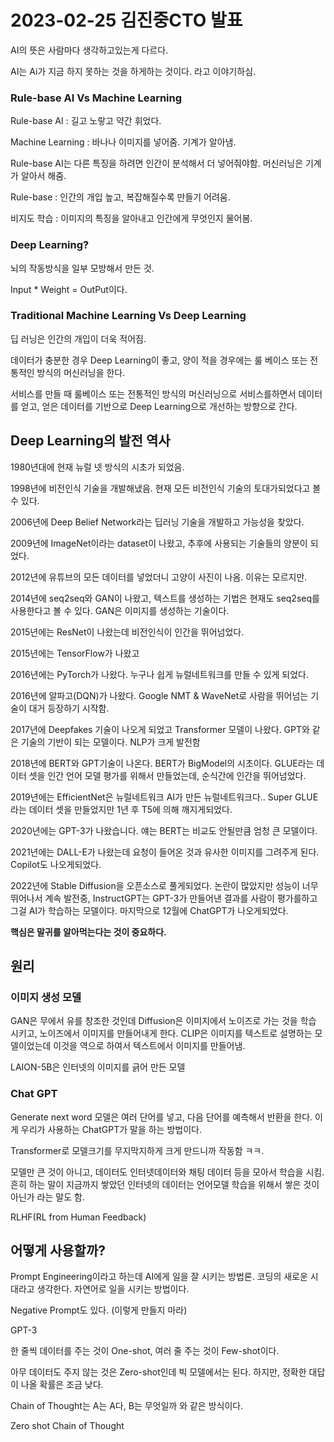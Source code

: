 # 2023-02-25 김진중CTO 발표



AI의 뜻은 사람마다 생각하고있는게 다르다.

AI는 Ai가 지금 하지 못하는 것을 하게하는 것이다. 라고 이야기하심.

### Rule-base AI Vs Machine Learning

Rule-base AI : 길고 노랗고 약간 휘었다.

Machine Learning : 바나나 이미지를 넣어줌. 기계가 알아냄.

Rule-base AI는 다른 특징을 하려면 인간이 분석해서 더 넣어줘야함. 머신러닝은 기계가 알아서 해줌.

Rule-base : 인간의 개입 높고, 복잡해질수록 만들기 어려움.

비지도 학습 : 이미지의 특징을 알아내고 인간에게 무엇인지 물어봄.



### Deep Learning?

뇌의 작동방식을 일부 모방해서 만든 것.

Input * Weight = OutPut이다.



### Traditional Machine Learning Vs Deep Learning

딥 러닝은 인간의 개입이 더욱 적어짐.

데이터가 충분한 경우 Deep Learning이 좋고, 양이 적을 경우에는 룰 베이스 또는 전통적인 방식의 머신러닝을 한다.

서비스를 만들 때 룰베이스 또는 전통적인 방식의 머신러닝으로 서비스를하면서 데이터를 얻고, 얻은 데이터를 기반으로 Deep Learning으로 개선하는 방향으로 간다.



## Deep Learning의 발전 역사

1980년대에 현재 뉴럴 넷 방식의 시초가 되었음.

1998년에 비전인식 기술을 개발해냈음. 현재 모든 비전인식 기술의 토대가되었다고 볼 수 있다.

2006년에 Deep Belief Network라는 딥러닝 기술을 개발하고 가능성을 찾았다.

2009년에 ImageNet이라는 dataset이 나왔고, 추후에 사용되는 기술들의 양분이 되었다.

2012년에 유튜브의 모든 데이터를 넣었더니 고양이 사진이 나옴. 이유는 모르지만.

2014년에 seq2seq와 GAN이 나왔고, 텍스트를 생성하는 기법은 현재도 seq2seq를 사용한다고 볼 수 있다. GAN은 이미지를 생성하는 기술이다.

2015년에는 ResNet이 나왔는데 비전인식이 인간을 뛰어넘었다.

2015년에는 TensorFlow가 나왔고

2016년에는 PyTorch가 나왔다. 누구나 쉽게 뉴럴네트워크를 만들 수 있게 되었다.

2016년에 알파고(DQN)가 나왔다. Google NMT & WaveNet로 사람을 뛰어넘는 기술이 대거 등장하기 시작함.

2017년에 Deepfakes 기술이 나오게 되었고 Transformer 모델이 나왔다. GPT와 같은 기술의 기반이 되는 모델이다. NLP가 크게 발전함

2018년에 BERT와 GPT기술이 나온다. BERT가 BigModel의 시초이다. GLUE라는 데이터 셋을 인간 언어 모델 평가를 위해서 만들었는데, 순식간에 인간을 뛰어넘었다.

2019년에는 EfficientNet은 뉴럴네트워크 AI가 만든 뉴럴네트워크다.. Super GLUE라는 데이터 셋을 만들었지만 1년 후 T5에 의해 깨지게되었다.

2020년에는 GPT-3가 나왔습니다. 얘는 BERT는 비교도 안될만큼 엄청 큰 모델이다.

2021년에는 DALL-E가 나왔는데 요청이 들어온 것과 유사한 이미지를 그려주게 된다. Copilot도 나오게되었다.

2022년에 Stable Diffusion을 오픈소스로 풀게되었다. 논란이 많았지만 성능이 너무 뛰어나서 계속 발전중, InstructGPT는 GPT-3가 만들어낸 결과를 사람이 평가를하고 그걸 AI가 학습하는 모델이다. 마지막으로 12월에 ChatGPT가 나오게되었다.



**핵심은 말귀를 알아먹는다는 것이 중요하다.**

## 원리

### 이미지 생성 모델

GAN은 무에서 유를 창조한 것인데 Diffusion은 이미지에서 노이즈로 가는 것을 학습 시키고, 노이즈에서 이미지를 만들어내게 한다. CLIP은 이미지를 텍스트로 설명하는 모델이었는데 이것을 역으로 하여서 텍스트에서 이미지를 만들어냄.

LAION-5B은 인터넷의 이미지를 긁어 만든 모델

### Chat GPT

Generate next word 모델은 여러 단어를 넣고, 다음 단어를 예측해서 반환을 한다. 이게 우리가 사용하는 ChatGPT가 말을 하는 방법이다.

Transformer로 모델크기를 무지막지하게 크게 만드니까 작동함 ㅋㅋ.

모델만 큰 것이 아니고, 데이터도 인터넷데이터와 채팅 데이터 등을 모아서 학습을 시킴. 흔히 하는 말이 지금까지 쌓았던 인터넷의 데이터는 언어모델 학습을 위해서 쌓은 것이 아닌가 라는 말도 함.

RLHF(RL from Human Feedback)

## 어떻게 사용할까?

Prompt Engineering이라고 하는데 AI에게 일을 잘 시키는 방법론. 코딩의 새로운 시대라고 생각한다. 자연어로 일을 시키는 방법이다.

Negative Prompt도 있다. (이렇게 만들지 마라)



GPT-3

한 줄씩 데이터를 주는 것이 One-shot, 여러 줄 주는 것이 Few-shot이다.

아무 데이터도 주지 않는 것은 Zero-shot인데 빅 모델에서는 된다. 하지만, 정확한 대답이 나올 확률은 조금 낮다.

Chain of Thought는 A는 A다, B는 무엇일까 와 같은 방식이다.

Zero shot Chain of Thought





